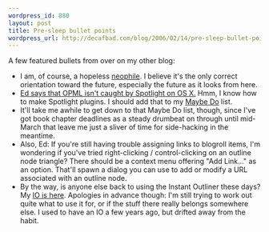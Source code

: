 ```yaml
--- 
wordpress_id: 880
layout: post
title: Pre-sleep bullet points
wordpress_url: http://decafbad.com/blog/2006/02/14/pre-sleep-bullet-points
---
```

 <p>A few featured bullets from over on my other blog:</p>
     <ul>
     <li>
     <span>I am, of course, a hopeless <a href="http://en.wikipedia.org/wiki/Neophile">neophile</a>.  I believe it's the only correct orientation toward the future, especially the future as it looks from here.</span>
     </li>
     <li>
     <span><a href="http://blogs.opml.org/vacuum/2006/02/13#opmlEditorAndSpotlight">Ed says that OPML isn't caught by Spotlight on OS X.</a>  Hmm, I know how to make Spotlight plugins.  I should add that to my <a href="http://hosting.opml.org/decafbad/instantOutliner/l.m.orchard.opml">Maybe Do</a> list.</span>
     </li>
     <li>
     <span>It'll take me awhile to get down to that Maybe Do list, though, since I've got book chapter deadlines as a steady drumbeat on through until mid-March that leave me just a sliver of time for side-hacking in the meantime.</span>
     </li>
     <li>
     <span>Also, Ed: If you're still having trouble assigning links to blogroll items, I'm wondering if you've tried right-clicking / control-clicking on an outline node triangle?  There should be a context menu offering "Add Link..." as an option.  That'll spawn a dialog you can use to add or modify a URL associated with an outline node.</span>
     </li>
     <li>
     <span>By the way, is anyone else back to using the Instant Outliner these days?  My <a href="http://hosting.opml.org/decafbad/instantOutliner/l.m.orchard.opml">IO is here</a>.  Apologies in advance though:  I'm still trying to work out quite what to use it for, or if the stuff there really belongs somewhere else.  I used to have an IO a few years ago, but drifted away from the habit.</span>
     </li>
     </ul>
